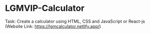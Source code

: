 # LGMVIP-Calculator


Task: Create a calculator using HTML, CSS and JavaScript or React-js (Website Link: https://lgmcalculator.netlify.app/)